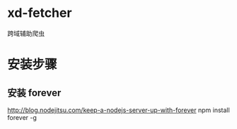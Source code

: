 xd-fetcher
==========

跨域辅助爬虫

# 安装步骤

## 安装 forever
http://blog.nodejitsu.com/keep-a-nodejs-server-up-with-forever
npm install forever -g